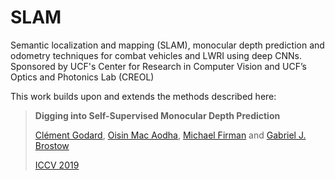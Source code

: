 # SLAM
Semantic localization and mapping (SLAM), monocular depth prediction and odometry techniques for combat vehicles and LWRI using deep CNNs.
Sponsored by UCF's Center for Research in Computer Vision and UCF’s Optics and Photonics Lab (CREOL)

This work builds upon and extends the methods described here:

> **Digging into Self-Supervised Monocular Depth Prediction**
>
> [Clément Godard](http://www0.cs.ucl.ac.uk/staff/C.Godard/), [Oisin Mac Aodha](http://vision.caltech.edu/~macaodha/), [Michael Firman](http://www.michaelfirman.co.uk) and [Gabriel J. Brostow](http://www0.cs.ucl.ac.uk/staff/g.brostow/)  
>
> [ICCV 2019](https://arxiv.org/abs/1806.01260)

